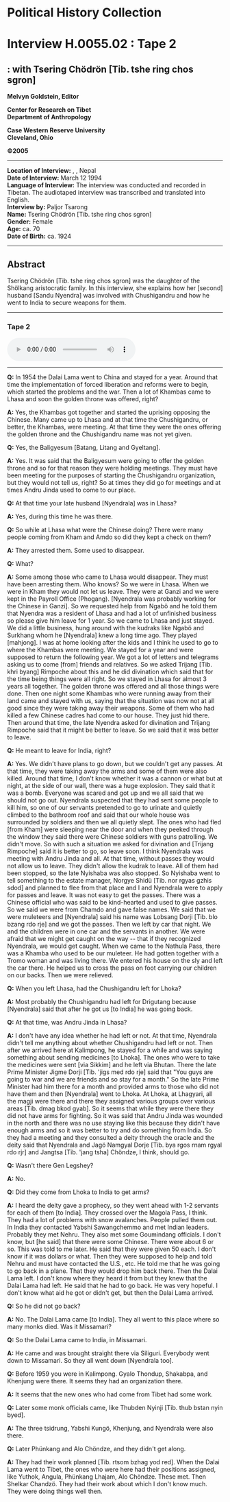 # Political History Collection  
# Interview H.0055.02 : Tape 2  
##  : with Tsering Chödrön [Tib. tshe ring chos sgron]  
  
**Melvyn Goldstein, Editor**  

**Center for Research on Tibet**  
**Department of Anthropology**  

**Case Western Reserve University**  
**Cleveland, Ohio**  

**©2005**  

---  
**Location of Interview:** , , Nepal  
**Date of Interview:** March 12 1994  
**Language of Interview:** The interview was conducted and recorded in Tibetan. The audiotaped interview was transcribed and translated into English.  
**Interview by:** Paljor Tsarong  
**Name:** Tsering Chödrön [Tib. tshe ring chos sgron]  
**Gender:** Female  
**Age:** ca. 70  
**Date of Birth:** ca. 1924  
  
---  
## Abstract  

 Tsering Chödrön [Tib. tshe ring chos sgron] was the daughter of the Shölkang aristocratic family. In this interview, she explains how her [second] husband [Sandu Nyendra] was involved with Chushigandru and how he went to India to secure weapons for them.   

---  
### Tape 2  

<audio controls>
<source src="https://tile.loc.gov/storage-services/service/asian/asiantoha/H_0055_02/H_0055_02.mp3" type="audio/mp3">
Your browser does not support the audio element.
</audio>  

---

**Q:**  In 1954 the Dalai Lama went to China and stayed for a year. Around that time the implementation of forced liberation and reforms were to begin, which started the problems and the war. Then a lot of Khambas came to Lhasa and soon the golden throne was offered, right?   

**A:**  Yes, the Khambas got together and started the uprising opposing the Chinese. Many came up to Lhasa and at that time the Chushigandru, or better, the Khambas, were meeting. At that time they were the ones offering the golden throne and the Chushigandru name was not yet given.   

**Q:**  Yes, the Baligyesum [Batang, Litang and Gyeltang].   

**A:**  Yes. It was said that the Baligyesum were going to offer the golden throne and so for that reason they were holding meetings. They must have been meeting for the purposes of starting the Chushigandru organization, but they would not tell us, right? So at times they did go for meetings and at times Andru Jinda used to come to our place.   

**Q:**  At that time your late husband [Nyendrala] was in Lhasa?   

**A:**  Yes, during this time he was there.   

**Q:**  So while at Lhasa what were the Chinese doing? There were many people coming from Kham and Amdo so did they kept a check on them?   

**A:**  They arrested them. Some used to disappear.   

**Q:**  What?   

**A:**  Some among those who came to Lhasa would disappear. They must have been arresting them. Who knows? So we were in Lhasa. When we were in Kham they would not let us leave. They were at Ganzi and we were kept in the Payroll Office (Phogang). [Nyendrala was probably working for the Chinese in Ganzi]. So we requested help from Ngabö and he told them that Nyendra was a resident of Lhasa and had a lot of unfinished business so please give him leave for 1 year. So we came to Lhasa and just stayed. We did a little business, hung around with the kudraks like Ngabö and Surkhang whom he [Nyendrala] knew a long time ago. They played [mahjong]. I was at home looking after the kids and I think he used to go to where the Khambas were meeting. We stayed for a year and were supposed to return the following year. We got a lot of letters and telegrams asking us to come [from] friends and relatives. So we asked Trijang [Tib. khri byang] Rimpoche about this and he did divination which said that for the time being things were all right. So we stayed in Lhasa for almost 3 years all together. The golden throne was offered and all those things were done. Then one night some Khambas who were running away from their land came and stayed with us, saying that the situation was now not at all good since they were taking away their weapons. Some of them who had killed a few Chinese cadres had come to our house. They just hid there. Then around that time, the late Nyendra asked for divination and Trijang Rimpoche said that it might be better to leave. So we said that it was better to leave.   

**Q:**  He meant to leave for India, right?   

**A:**  Yes. We didn't have plans to go down, but we couldn't get any passes. At that time, they were taking away the arms and some of them were also killed. Around that time, I don't know whether it was a cannon or what but at night, at the side of our wall, there was a huge explosion. They said that it was a bomb. Everyone was scared and got up and we all said that we should not go out. Nyendrala suspected that they had sent some people to kill him, so one of our servants pretended to go to urinate and quietly climbed to the bathroom roof and said that our whole house was surrounded by soldiers and then we all quietly slept. The ones who had fled [from Kham] were sleeping near the door and when they peeked through the window they said there were Chinese soldiers with guns patrolling. We didn't move. So with such a situation we asked for divination and [Trijang Rimpoche] said it is better to go, so leave soon. I think Nyendrala was meeting with Andru Jinda and all. At that time, without passes they would not allow us to leave. They didn't allow the kudrak to leave. All of them had been stopped, so the late Nyishaba was also stopped. So Nyishaba went to tell something to the estate manager, Norgye Shidü [Tib. nor rgyas gzhis sdod] and planned to flee from that place and I and Nyendrala were to apply for passes and leave. It was not easy to get the passes. There was a Chinese official who was said to be kind-hearted and used to give passes. So we said we were from Chamdo and gave false names. We said that we were muleteers and [Nyendrala] said his name was Lobsang Dorji [Tib. blo bzang rdo rje] and we got the passes. Then we left by car that night. We and the children were in one car and the servants in another. We were afraid that we might get caught on the way -- that if they recognized Nyendrala, we would get caught. When we came to the Nathula Pass, there was a Khamba who used to be our muleteer. He had gotten together with a Tromo woman and was living there. We entered his house on the sly and left the car there. He helped us to cross the pass on foot carrying our children on our backs. Then we were relieved.   

**Q:**  When you left Lhasa, had the Chushigandru left for Lhoka?   

**A:**  Most probably the Chushigandru had left for Drigutang because [Nyendrala] said that after he got us [to India] he was going back.   

**Q:**  At that time, was Andru Jinda in Lhasa?   

**A:**  I don't have any idea whether he had left or not. At that time, Nyendrala didn't tell me anything about whether Chushigandru had left or not. Then after we arrived here at Kalimpong, he stayed for a while and was saying something about sending medicines [to Lhoka]. The ones who were to take the medicines were sent [via Sikkim] and he left via Bhutan. There the late Prime Minister Jigme Dorji [Tib. 'jigs med rdo rje] said that "You guys are going to war and we are friends and so stay for a month." So the late Prime Minister had him there for a month and provided arms to those who did not have them and then [Nyendrala] went to Lhoka. At Lhoka, at Lhagyari, all the magji were there and there they assigned various groups over various areas [Tib. dmag bkod gyab]. So it seems that while they were there they did not have arms for fighting. So it was said that Andru Jinda was wounded in the north and there was no use staying like this because they didn't have enough arms and so it was better to try and do something from India. So they had a meeting and they consulted a deity through the oracle and the deity said that Nyendrala and Jagö Namgyal Dorje [Tib. bya rgos rnam rgyal rdo rjr] and Jangtsa [Tib. 'jang tsha] Chöndze, I think, should go.   

**Q:**  Wasn't there Gen Legshey?   

**A:**  No.   

**Q:**  Did they come from Lhoka to India to get arms?   

**A:**  I heard the deity gave a prophecy, so they went ahead with 1-2 servants for each of them [to India]. They crossed over the Magola Pass, I think. They had a lot of problems with snow avalanches. People pulled them out. In India they contacted Yabshi Sawangchemmo and met Indian leaders. Probably they met Nehru. They also met some Goumindang officials. I don't know, but [he said] that there were some Chinese. There were about 6 or so. This was told to me later. He said that they were given 50 each. I don't know if it was dollars or what. Then they were supposed to help and told Nehru and must have contacted the U.S., etc. He told me that he was going to go back in a plane. That they would drop him back there. Then the Dalai Lama left. I don't know where they heard it from but they knew that the Dalai Lama had left. He said that he had to go back. He was very hopeful. I don't know what aid he got or didn't get, but then the Dalai Lama arrived.   

**Q:**  So he did not go back?   

**A:**  No. The Dalai Lama came [to India]. They all went to this place where so many monks died. Was it Missamari?   

**Q:**  So the Dalai Lama came to India, in Missamari.   

**A:**  He came and was brought straight there via Siliguri. Everybody went down to Missamari. So they all went down [Nyendrala too].   

**Q:**  Before 1959 you were in Kalimpong. Gyalo Thondup, Shakabpa, and Khenjung were there. It seems they had an organization there.   

**A:**  It seems that the new ones who had come from Tibet had some work.   

**Q:**  Later some monk officials came, like Thubden Nyinji [Tib. thub bstan nyin byed].   

**A:**  The three tsidrung, Yabshi Kungö, Khenjung, and Nyendrala were also there.   

**Q:**  Later Phünkang and Alo Chöndze, and they didn't get along.   

**A:**  They had their work planned [Tib. rtsom bzhag yod red]. When the Dalai Lama went to Tibet, the ones who were here had their positions assigned, like Yuthok, Angula, Phünkang Lhajam, Alo Chöndze. These met. Then Shelkar Chandzö. They had their work about which I don't know much. They were doing things well then.   

